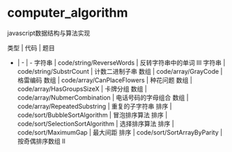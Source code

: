 # computer_algorithm

javascript数据结构与算法实现

类型 | 代码 | 题目
- | - | -
字符串 | code/string/ReverseWords | 反转字符串中的单词 III
字符串 | code/string/SubstrCount | 计数二进制子串
数组 | code/array/GrayCode | 格雷编码
数组 | code/array/CanPlaceFlowers | 种花问题
数组 | code/array/HasGroupsSizeX | 卡牌分组
数组 | code/array/NubmerCombination | 电话号码的字母组合
数组 | code/array/RepeatedSubstring | 重复的子字符串
排序 | code/sort/BubbleSortAlgorithm | 冒泡排序算法
排序 | code/sort/SelectionSortAlgorithm | 选择排序算法
排序 | code/sort/MaximumGap | 最大间距
排序 | code/sort/SortArrayByParity | 按奇偶排序数组 II
